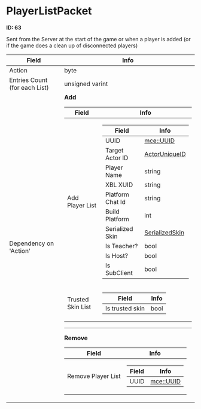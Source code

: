 # PlayerListPacket

__ID: 63__

Sent from the Server at the start of the game or when a player is added (or if the game does a clean up of disconnected players)

<table><thead><tr><th>Field</th><th>Info</th></tr></thead><tbody>
<tr><td>Action</td><td>byte</td></tr>
<tr><td>Entries Count (for each List)</td><td>unsigned varint</td></tr>
<tr><td>Dependency on 'Action'</td><td><b>Add</b><br>
  <table><thead><tr><th>Field</th><th>Info</th></tr></thead><tbody>
  <tr><td>Add Player List</td><td><table><thead><tr><th>Field</th><th>Info</th></tr></thead><tbody>
    <tr><td>UUID</td><td><a href="../types/mce_UUID.md">mce::UUID</a></td></tr>
    <tr><td>Target Actor ID</td><td><a href="../types/ActorUniqueID.md">ActorUniqueID</a></td></tr>
    <tr><td>Player Name</td><td>string</td></tr>
    <tr><td>XBL XUID</td><td>string</td></tr>
    <tr><td>Platform Chat Id</td><td>string</td></tr>
    <tr><td>Build Platform</td><td>int</td></tr>
    <tr><td>Serialized Skin</td><td><a href="../types/SerializedSkin.md">SerializedSkin</a></td></tr>
    <tr><td>Is Teacher?</td><td>bool</td></tr>
    <tr><td>Is Host?</td><td>bool</td></tr>
    <tr><td>Is SubClient</td><td>bool</td></tr>
    </tbody></table></td></tr>
  <tr><td>Trusted Skin List</td><td><table><thead><tr><th>Field</th><th>Info</th></tr></thead><tbody>
    <tr><td>Is trusted skin</td><td>bool</td></tr>
    </tbody></table></td></tr>
  </tbody></table><hr>
  <b>Remove</b><br>
  <table><thead><tr><th>Field</th><th>Info</th></tr></thead><tbody>
  <tr><td>Remove Player List</td><td><table><thead><tr><th>Field</th><th>Info</th></tr></thead><tbody>
    <tr><td>UUID</td><td><a href="../types/mce_UUID.md">mce::UUID</a></td></tr>
    </tbody></table></td></tr>
  </tbody></table></td></tr>
</tbody></table>